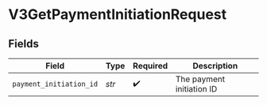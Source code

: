 # V3GetPaymentInitiationRequest


## Fields

| Field                     | Type                      | Required                  | Description               |
| ------------------------- | ------------------------- | ------------------------- | ------------------------- |
| `payment_initiation_id`   | *str*                     | :heavy_check_mark:        | The payment initiation ID |